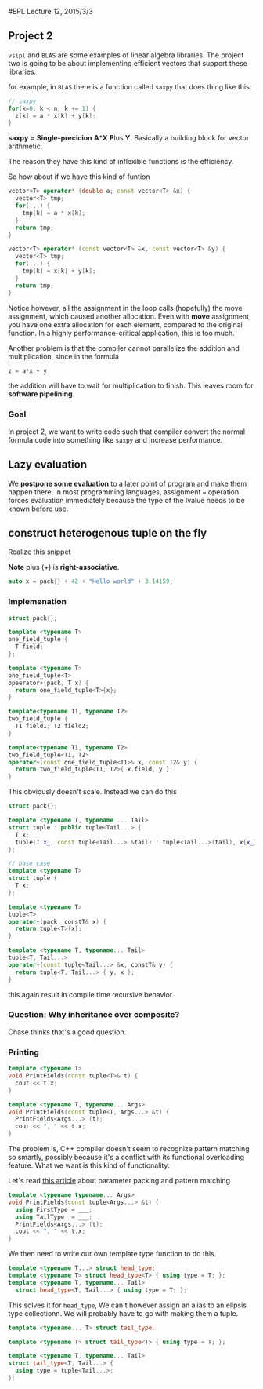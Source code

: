 #EPL Lecture 12, 2015/3/3

## Project 2

`vsipl` and `BLAS` are some examples of linear algebra libraries. The project two is going to be about implementing efficient vectors that support these libraries.

for example, in `BLAS`  there is a function called `saxpy` that does thing like this:

```cpp
// saxpy
for(k=0; k < n; k += 1) {
  z[k] = a * x[k] + y[k];
}
```
**saxpy** = **Single-precicion** **A**\***X** **P**lus **Y**. Basically a building block for vector arithmetic.

The reason they have this kind of inflexible functions is the efficiency.

So how about if we have this kind of funtion

```cpp
vector<T> operator* (double a; const vector<T> &x) {
  vector<T> tmp;
  for(...) {
    tmp[k] = a * x[k];
  }
  return tmp;
}

vector<T> operator* (const vector<T> &x, const vector<T> &y) {
  vector<T> tmp;
  for(...) {
    tmp[k] = x[k] + y[k];
  }
  return tmp;
}
```

Notice however, all the assignment in the loop calls (hopefully) the move assignment, which caused another allocation. Even with **move** assignment, you have one extra allocation for each element, compared to the original function. In a highly performance-critical application, this is too much.

Another problem is that the compiler cannot parallelize the addition and multiplication, since in the formula

```cpp
z = a*x + y
```

the addition will have to wait for multiplication to finish. This leaves room for **software pipelining**.

### Goal
In project 2, we want to write code such that compiler convert the normal formula code into something like `saxpy` and increase performance.

## Lazy evaluation

We **postpone some evaluation** to a later point of program and make them happen there. In most programming languages, assignment `=` operation forces evaluation immediately because the type of the lvalue needs to be known before use.

## construct heterogenous tuple on the fly

Realize this snippet

**Note** plus (+) is **right-associative**.

```cpp
auto x = pack{} + 42 + "Hello world" + 3.14159;
```

### Implemenation

```cpp
struct pack{};

template <typename T>
one_field_tuple {
  T field;
};

template <typename T>
one_field_tuple<T>
opeerator+(pack, T x) {
  return one_field_tuple<T>{x};
}

template<typename T1, typename T2>
two_field_tuple {
  T1 field1; T2 field2;
}

template<typename T1, typename T2>
two_field_tuple<T1, T2>
operator+(const one_field_tuple<T1>& x, const T2& y) {
  return two_field_tuple<T1, T2>{ x.field, y };
}
```

This obviously doesn't scale. Instead we can do this

```cpp
struct pack{};

template <typename T, typename ... Tail>
struct tuple : public tuple<Tail...> {
  T x;
  tuple(T x_, const tuple<Tail...> &tail) : tuple<Tail...>(tail), x{x_} {}
};

// base case
template <typename T>
struct tuple {
  T x;
};

template <typename T>
tuple<T>
operator+(pack, constT& x) {
  return tuple<T>{x};
}

template <typename T, typename... Tail>
tuple<T, Tail...>
operator+(const tuple<Tail...> &x, constT& y) {
  return tuple<T, Tail...> { y, x };
}
```
this again result in compile time recursive behavior.

### Question: Why inheritance over composite?

Chase thinks that's a good question.

### Printing

```cpp
template <typename T>
void PrintFields(const tuple<T>& t) {
  cout << t.x;
}

template <typename T, typename... Args>
void PrintFields(const tuple<T, Args...> &t) {
  PrintFields<Args...> (t);
  cout << ", " << t.x;
} 
```

The problem is, C++ compiler doesn't seem to recognize pattern matching so smartly, possibly because it's a conflict with its functional overloading feature. What we want is this kind of functionality:

Let's read [this article](http://en.cppreference.com/w/cpp/language/parameter_pack) about parameter packing and pattern matching

```cpp
template <typename typename... Args>
void PrintFields(const tuple<Args...> &t) {
  using FirstType = ___;
  using TailType  = ___;
  PrintFields<Args...> (t);
  cout << ", " << t.x;
} 
```

We then need to write our own template type function to do this.

```cpp
template <typename T...> struct head_type;
template <typename T> struct head_type<T> { using type = T; };
template <typename T, typename... Tail>
  struct head_type<T, Tail...> { using type = T; };
```

This solves it for `head_type`, We can't however assign an alias to an elipsis type collectionn. We will probably have to go with making them a tuple.

```cpp
template <typename... T> struct tail_type.

template <typename T> struct tail_type<T> { using type = T; };

template <typename T, typename... Tail>
struct tail_type<T, Tail...> {
  using type = tuple<Tail...>;
};
```